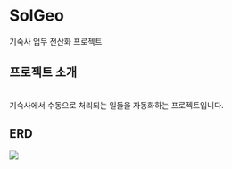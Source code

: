 # SolGeo
기숙사 업무 전산화 프로젝트

## 프로젝트 소개
</br>
기숙사에서 수동으로 처리되는 일들을 자동화하는 프로젝트입니다.

## ERD

<div> 
    <a><img src="https://user-images.githubusercontent.com/83953721/204994687-cd4bba10-4dd5-4d03-b933-dde3603e38a0.jpg"></a> 
</div>
